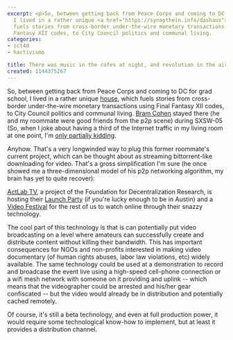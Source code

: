 ```yaml
---
excerpt: <p>So, between getting back from Peace Corps and coming to DC for grad school,
  I lived in a rather unique <a href="https://synapthein.info/dashaus">house</a>, which
  fuels stories from cross-border under-the-wire monetary transactions using Final
  Fantasy XII codes, to City Council politics and communal living.
categories:
- ict4d
- hactivismo

title: There was music in the cafes at night, and revolution in the air
created: 1144375267
---
```

<p>So, between getting back from Peace Corps and coming to DC for grad school, I lived in a rather unique <a href="https://synapthein.info/dashaus">house</a>, which fuels stories from cross-border under-the-wire monetary transactions using Final Fantasy XII codes, to City Council politics and communal living.  <a href="https://en.wikipedia.org/wiki/Bram_Cohen">Bram Cohen</a> stayed there (he and my roommate were good friends from the p2p scene) during SXSW-05 (So, when I joke about having a third of the Internet traffic in my living room at one point, I'm <a href="https://in.tech.yahoo.com/041103/137/2ho4i.html">only partially kidding</a>.</p>

<p>Anyhow.  That's a very longwinded way to plug this former roommate's current project, which can be thought about as streaming bittorrent-like downloading for video.  That's a gross simplification I'm sure (he once showed me a three-dimensional model of his p2p networking algorithm, my brain has yet to quite recover):</p>

<p><a href="https://www.actlab.tv/">ActLab TV</a>, a project of the Foundation for Decentralization Research, is hosting their <a href="https://blanu.livejournal.com/21570.html">Launch Party</a> (if you're lucky enough to be in Austin) and a <a href="https://www.actlab.tv/utr_festival.html">Video Festival</a> for the rest of us to watch online through their snazzy technology.</p>

<p>The cool part of this technology is that is can potentially put video broadcasting on a level where amateurs can successfully create and distribute content without killing their bandwidth.  This has important consequences for NGOs and non-profits interested in making video documentary (of human rights abuses, labor law violations, etc) widely available.  The same technology could be used at a demonstration to record and broadcase the event live using a high-speed cell-phone connection or a wifi mesh network with someone on it providing and uplink -- which means that the videographer could be arrested and his/her gear confiscated -- but the video would already be in distribution and potentially cached remotely.</p>

<p>Of course, it's still a beta technology, and even at full production power, it would require some technological know-how to implement, but at least it provides a distribution channel.</p>
